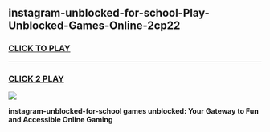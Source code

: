 
## instagram-unblocked-for-school-Play-Unblocked-Games-Online-2cp22
<h3>
<a href="https://premium76.site?title=instagram-unblocked-for-school&ref=25A">CLICK TO PLAY</a></h3>
<hr>

<h3>
<a href="https://premium76.site?title=instagram-unblocked-for-school&ref=25A">CLICK 2 PLAY</a>
  
</h3>

<a href="https://premium76.site?title=instagram-unblocked-for-school&ref=25A"><img src="https://clearcache.store/games.png"></a>


**instagram-unblocked-for-school games unblocked: Your Gateway to Fun and Accessible Online Gaming**
